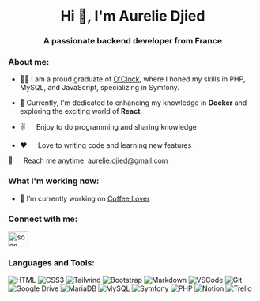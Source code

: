 <h1 align="center">Hi 👋, I'm Aurelie Djied</h1>
<h3 align="center">A passionate backend developer from France</h3>

<h3 align="left">About me:</h3>

- 👩‍💻   I am a proud graduate of [O'Clock](https://oclock.io/), where I honed my skills in PHP, MySQL, and JavaScript, specializing in Symfony.
 
- 🚀   Currently, I'm dedicated to enhancing my knowledge in **Docker** and exploring the exciting world of **React**.

- ✌️   Enjoy to do programming and sharing knowledge

- ❤️   Love to writing code and learning new features


📧   Reach me anytime: aurelie.djied@gmail.com

  
<h3 align="left">What I'm working now:</h3>

- 🔭 I’m currently working on [Coffee Lover](https://github.com/Aureliedjied/PROJET-12-COFFEE-LOVER)


<h3 align="left">Connect with me:</h3>
<p align="left">
<a href="https://www.linkedin.com/in/aurelie-djied-php-symfony/" target="blank"><img align="center" src="https://raw.githubusercontent.com/rahuldkjain/github-profile-readme-generator/master/src/images/icons/Social/linked-in-alt.svg" alt="soon" height="30" width="40" /></a>
</p>

              

<h3 align="left">Languages and Tools:</h3>


![HTML](https://img.shields.io/badge/HTML5-E34F26?style=for-the-badge&logo=html5&logoColor=white)
![CSS3](https://img.shields.io/badge/CSS3-1572B6?style=for-the-badge&logo=css3&logoColor=white)
![Tailwind](https://img.shields.io/badge/Tailwind_CSS-092749?style=for-the-badge&logo=tailwindcss&logoColor=06B6D4&labelColor=000000)
![Bootstrap](https://img.shields.io/badge/Bootstrap-563D7C?style=for-the-badge&logo=bootstrap&logoColor=white)
![Markdown](https://img.shields.io/badge/Markdown-000000?style=for-the-badge&logo=markdown&logoColor=white)
![VSCode](https://img.shields.io/badge/Visual_Studio-0078d7?style=for-the-badge&logo=visual%20studio&logoColor=white)
![Git](https://img.shields.io/badge/Git-F05032?style=for-the-badge&logo=git&logoColor=white)
![Google Drive](https://img.shields.io/badge/Google%20Drive-4285F4?style=for-the-badge&logo=googledrive&logoColor=white)
![MariaDB](https://img.shields.io/badge/MariaDB-003545?style=for-the-badge&logo=mariadb&logoColor=white)
![MySQL](https://img.shields.io/badge/mysql-%2300f.svg?style=for-the-badge&logo=mysql&logoColor=white)
![Symfony](https://img.shields.io/badge/symfony-%23000000.svg?style=for-the-badge&logo=symfony&logoColor=white)
![PHP](https://img.shields.io/badge/php-%23777BB4.svg?style=for-the-badge&logo=php&logoColor=white)
![Notion](https://img.shields.io/badge/Notion-%23000000.svg?style=for-the-badge&logo=notion&logoColor=white)
![Trello](https://img.shields.io/badge/Trello-%23026AA7.svg?style=for-the-badge&logo=Trello&logoColor=white)
